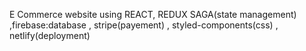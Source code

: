 E Commerce website using REACT, REDUX SAGA(state management) ,firebase:database , stripe(payement) , styled-components(css) , netlify(deployment)
